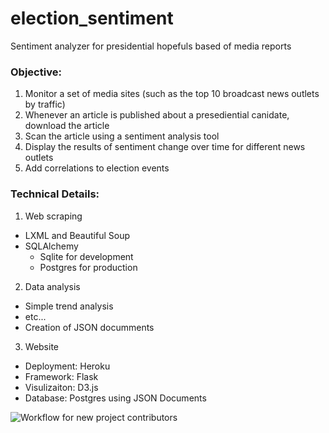 # election_sentiment
Sentiment analyzer for presidential hopefuls based of media reports 

### Objective: 

1. Monitor a set of media sites (such as the top 10 broadcast news outlets by traffic)
2. Whenever an article is published about a presediential canidate, download the article
3. Scan the article using a sentiment analysis tool
4. Display the results of sentiment change over time for different news outlets
5. Add correlations to election events

### Technical Details:

1. Web scraping
 - LXML and Beautiful Soup
 - SQLAlchemy 
    - Sqlite for development
    - Postgres for production

2. Data analysis
 - Simple trend analysis
 - etc...
 - Creation of JSON documments

3. Website
 - Deployment: Heroku
 - Framework: Flask
 - Visulizaiton: D3.js
 - Database: Postgres using JSON Documents


![Workflow for new project contributors](/img/git_workflow.png)
